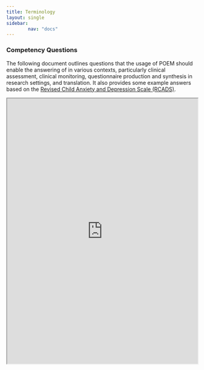 ```yaml
---
title: Terminology
layout: single
sidebar:
        nav: "docs"
---
```


### Competency Questions

The following document outlines questions that the usage of POEM should enable the answering of in various contexts, particularly clinical assessment, clinical monitoring, questionnaire production and synthesis in research settings, and translation. It also provides some example answers based on the [Revised Child Anxiety and Depression Scale (RCADS)](https://www.childfirst.ucla.edu/resources/). 

<iframe width="100%" height="700" src="https://docs.google.com/document/d/e/2PACX-1vQ1PXDzr9JEOUZ5ZE2H8lMywyOZMc8wTfhqRmjn9zZGYPI817E1ENdFH8XXwYG-j_jeEyeTTz60Lite/pub?embedded=true"></iframe>
